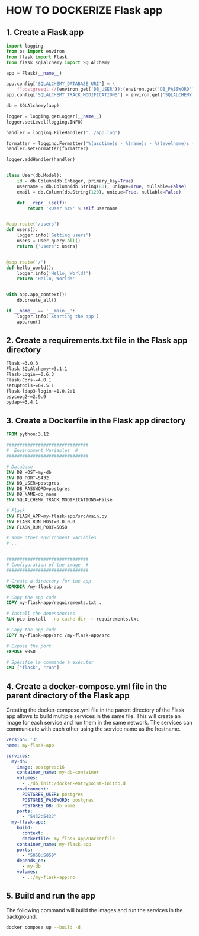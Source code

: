 # HOW TO DOCKERIZE Flask app

## 1. Create a Flask app

```python
import logging
from os import environ
from flask import Flask
from flask_sqlalchemy import SQLAlchemy

app = Flask(__name__)

app.config['SQLALCHEMY_DATABASE_URI'] = \
    f"postgresql://{environ.get('DB_USER')}:{environ.get('DB_PASSWORD')}@{environ.get('DB_HOST')}:{environ.get('DB_PORT')}/{environ.get('DB_NAME')}"
app.config['SQLALCHEMY_TRACK_MODIFICATIONS'] = environ.get('SQLALCHEMY_TRACK_MODIFICATIONS')

db = SQLAlchemy(app)

logger = logging.getLogger(__name__)
logger.setLevel(logging.INFO)

handler = logging.FileHandler('../app.log')

formatter = logging.Formatter('%(asctime)s - %(name)s - %(levelname)s - %(message)s')
handler.setFormatter(formatter)

logger.addHandler(handler)


class User(db.Model):
    id = db.Column(db.Integer, primary_key=True)
    username = db.Column(db.String(80), unique=True, nullable=False)
    email = db.Column(db.String(120), unique=True, nullable=False)

    def __repr__(self):
        return '<User %r>' % self.username


@app.route('/users')
def users():
    logger.info('Getting users')
    users = User.query.all()
    return {'users': users}


@app.route('/')
def hello_world():
    logger.info('Hello, World!')
    return 'Hello, World!'


with app.app_context():
    db.create_all()

if __name__ == '__main__':
    logger.info('Starting the app')
    app.run()
```

## 2. Create a requirements.txt file in the Flask app directory

```txt
Flask~=3.0.3
Flask-SQLAlchemy~=3.1.1
Flask-Login~=0.6.3
Flask-Cors~=4.0.1
setuptools~=69.5.1
flask-ldap3-login~=1.0.2a1
psycopg2~=2.9.9
pydap~=3.4.1
```

## 3. Create a Dockerfile in the Flask app directory

```Dockerfile
FROM python:3.12

###############################
#  Environment Variables  #
###############################

# Database
ENV DB_HOST=my-db
ENV DB_PORT=5432
ENV DB_USER=postgres
ENV DB_PASSWORD=postgres
ENV DB_NAME=db_name
ENV SQLALCHEMY_TRACK_MODIFICATIONS=False

# Flask
ENV FLASK_APP=my-flask-app/src/main.py
ENV FLASK_RUN_HOST=0.0.0.0
ENV FLASK_RUN_PORT=5050

# some other environment variables
# ...


###############################
# Configuration of the image  #
###############################

# Create a directory for the app
WORKDIR /my-flask-app

# Copy the app code
COPY my-flask-app/requirements.txt .

# Install the dependencies
RUN pip install --no-cache-dir -r requirements.txt

# Copy the app code
COPY my-flask-app/src /my-flask-app/src

# Expose the port
EXPOSE 5050

# Spécifie la commande à exécuter
CMD ["flask", "run"]
```

## 4. Create a docker-compose.yml file in the parent directory of the Flask app

Creating the docker-compose.yml file in the parent directory of the Flask app allows to build multiple services in the
same file.
This will create an image for each service and run them in the same network. The services can communicate with each
other using the service name as the hostname.

```yaml
version: '3'
name: my-flask-app

services:
  my-db:
    image: postgres:16
    container_name: my-db-container
    volumes:
      - ./db_init:/docker-entrypoint-initdb.d
    environment:
      POSTGRES_USER: postgres
      POSTGRES_PASSWORD: postgres
      POSTGRES_DB: db_name
    ports:
      - "5432:5432"
  my-flask-app:
    build:
      context: .
      dockerfile: my-flask-app/Dockerfile
    container_name: my-flask-app
    ports:
      - "5050:5050"
    depends_on:
      - my-db
    volumes:
      - .:/my-flask-app:ro
```

## 5. Build and run the app
The following command will build the images and run the services in the background.

```bash
docker compose up --build -d
```